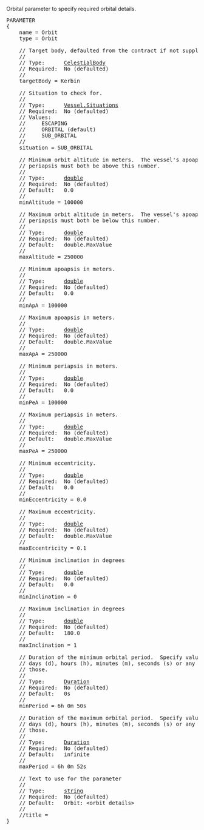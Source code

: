 Orbital parameter to specify required orbital details.
<pre>
PARAMETER
{
    name = Orbit
    type = Orbit

    // Target body, defaulted from the contract if not supplied.
    //
    // Type:      <a href="CelestialBody-Type">CelestialBody</a>
    // Required:  No (defaulted)
    //
    targetBody = Kerbin

    // Situation to check for.
    //
    // Type:      <a href="Enumeration-Type">Vessel.Situations</a>
    // Required:  No (defaulted)
    // Values:
    //     ESCAPING
    //     ORBITAL (default)
    //     SUB_ORBITAL
    //
    situation = SUB_ORBITAL

    // Minimum orbit altitude in meters.  The vessel's apoapsis and
    // periapsis must both be above this number.
    //
    // Type:      <a href="Numeric-Type">double</a>
    // Required:  No (defaulted)
    // Default:   0.0
    //
    minAltitude = 100000

    // Maximum orbit altitude in meters.  The vessel's apoapsis and
    // periapsis must both be below this number.
    //
    // Type:      <a href="Numeric-Type">double</a>
    // Required:  No (defaulted)
    // Default:   double.MaxValue
    //
    maxAltitude = 250000

    // Minimum apoapsis in meters.
    //
    // Type:      <a href="Numeric-Type">double</a>
    // Required:  No (defaulted)
    // Default:   0.0
    //
    minApA = 100000

    // Maximum apoapsis in meters.
    //
    // Type:      <a href="Numeric-Type">double</a>
    // Required:  No (defaulted)
    // Default:   double.MaxValue
    //
    maxApA = 250000

    // Minimum periapsis in meters.
    //
    // Type:      <a href="Numeric-Type">double</a>
    // Required:  No (defaulted)
    // Default:   0.0
    //
    minPeA = 100000

    // Maximum periapsis in meters.
    //
    // Type:      <a href="Numeric-Type">double</a>
    // Required:  No (defaulted)
    // Default:   double.MaxValue
    //
    maxPeA = 250000

    // Minimum eccentricity.
    //
    // Type:      <a href="Numeric-Type">double</a>
    // Required:  No (defaulted)
    // Default:   0.0
    //
    minEccentricity = 0.0

    // Maximum eccentricity.
    //
    // Type:      <a href="Numeric-Type">double</a>
    // Required:  No (defaulted)
    // Default:   double.MaxValue
    //
    maxEccentricity = 0.1

    // Minimum inclination in degrees
    //
    // Type:      <a href="Numeric-Type">double</a>
    // Required:  No (defaulted)
    // Default:   0.0
    //
    minInclination = 0

    // Maximum inclination in degrees
    //
    // Type:      <a href="Numeric-Type">double</a>
    // Required:  No (defaulted)
    // Default:   180.0
    //
    maxInclination = 1

    // Duration of the minimum orbital period.  Specify values in years (y),
    // days (d), hours (h), minutes (m), seconds (s) or any combination of
    // those.
    //
    // Type:      <a href="Duration-Type">Duration</a>
    // Required:  No (defaulted)
    // Default:   0s
    //
    minPeriod = 6h 0m 50s

    // Duration of the maximum orbital period.  Specify values in years (y),
    // days (d), hours (h), minutes (m), seconds (s) or any combination of
    // those.
    //
    // Type:      <a href="Duration-Type">Duration</a>
    // Required:  No (defaulted)
    // Default:   infinite
    //
    maxPeriod = 6h 0m 52s

    // Text to use for the parameter
    //
    // Type:      <a href="String-Type">string</a>
    // Required:  No (defaulted)
    // Default:   Orbit: &lt;orbit details&gt;
    //
    //title =
}
</pre>
